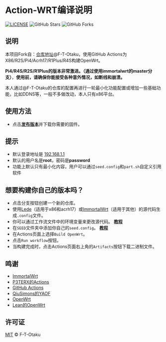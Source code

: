 # Action-WRT编译说明

[![LICENSE](https://img.shields.io/github/license/mashape/apistatus.svg?style=flat-square&label=LICENSE)](https://github.com/HEXtoDEC/Actions-OtakuWrt/blob/main/LICENSE)
![GitHub Stars](https://img.shields.io/github/stars/HEXtoDEC/OpenWRT-Actions.svg?style=flat-square&label=Stars&logo=github)
![GitHub Forks](https://img.shields.io/github/forks/HEXtoDEC/OpenWRT-Actions.svg?style=flat-square&label=Forks&logo=github)

## 说明

本项目Fork自：[仓库地址](https://github.com/F-T-Otaku/Actions-OtakuWrt/)@F-T-Otaku，使用GitHub Actions为X86/R2S/Pi4/Acrh17/R1Plus/R4S构建OpenWrt。

**Pi4/R4S/R2S/R1Plus的版本非常激进。（通过使用immortalwrt的master分支）**，**使用前，请确保你能接受各种意外情况，如断线和崩溃。**

本人通过@F-T-Otaku的仓库的配置再进行一轮最小化功能配置或增加一些基础功能，比如DDNS等，一般不多做改动，本人只有x86平台。

## 使用方法

- 点击[**发布版本**](https://github.com/F-T-Otaku/Actions-OtakuWrt/releases)并下载你需要的固件。

## 提示

- 默认登录地址是 [192.168.1.1](192.168.1.1)
- 默认的用户名是**root**，密码是**password**
- 功能上默认只有最小化内容，用户可以通过`seed.config`和`part.sh`自定义引用软件

## 想要构建你自己的版本吗？

- 点击分支按钮创建一个新的仓库。
- 使用[Lede](https://github.com/coolsnowwolf/lede)（适用于x86和acrh17）或[ImmortalWrt](https://github.com/immortalwrt/immortalwrt/tree/master)（适用于其他）的源代码生成`.config`文件。
- 你可以通过工作流文件中的环境变量来更改源代码。 [**教程**](https://p3terx.com/archives/build-openwrt-with-github-actions.html)
- 在`SEED`文件夹中添加你自己的`seed.config`。 [**教程**](https://github.com/coolsnowwolf/lede/issues/2288)
- 在Actions页面上选择`Build OpenWrt`。
- 点击`Run workflow`按钮。
- 当构建完成时，点击Actions页面右上角的`Artifacts`按钮下载二进制文件。

## 鸣谢

- [ImmortalWrt](https://github.com/immortalwrt/immortalwrt)
- [P3TERX的Actions](https://github.com/P3TERX/Actions-OpenWrt)
- [GitHub Actions](https://github.com/features/actions)
- [QiuSimons的YAOF](https://github.com/QiuSimons/YAOF)
- [OpenWrt](https://github.com/openwrt/openwrt)
- [Lean的OpenWrt](https://github.com/coolsnowwolf/lede)

## 许可证

[MIT](https://github.com/F-T-Otaku/Actions-OtakuWrt/blob/main/LICENSE) © F-T-Otaku
